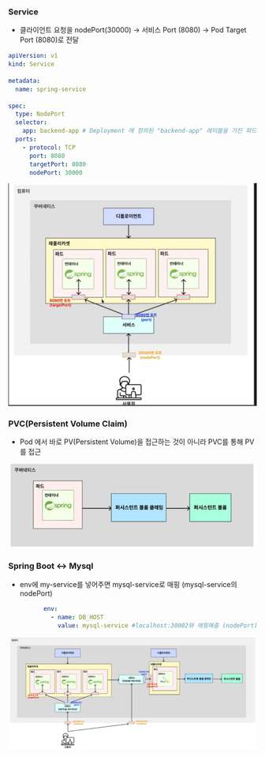 ### Service
- 클라이언트 요청을 nodePort(30000) -> 서비스 Port (8080) -> Pod Target Port (8080)로 전달 
```yaml
apiVersion: v1
kind: Service

metadata:
  name: spring-service

spec:
  type: NodePort
  selector:
    app: backend-app # Deployment 에 정의된 "backend-app" 레이블을 가진 파드들을 연결
  ports:
    - protocol: TCP
      port: 8080
      targetPort: 8080
      nodePort: 30000
```
![img.png](resources/images/service.png)



### PVC(Persistent Volume Claim)
- Pod 에서 바로 PV(Persistent Volume)을 접근하는 것이 아니라 PVC를 통해 PV를 접근

![img.png](resources/images/pvc.png)


### Spring Boot <-> Mysql
- env에 my-service를 넣어주면 mysql-service로 매핑 (mysql-service의 nodePort)
```yaml
          env:
            - name: DB_HOST
              value: mysql-service #localhost:30002와 매핑해줌 (nodePort)
```
![connect-spring-mysql.png](resources/images/connect-spring-mysql.png)